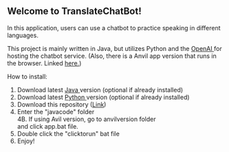 <h2> Welcome to TranslateChatBot! </h2>

In this application, users can use a chatbot to practice speaking in different languages.

This project is mainly written in Java, but utilizes Python and the <a href = "https://beta.openai.com/examples/default-chat"> OpenAI </a> for hosting the chatbot service.
(Also, there is a Anvil app version that runs in the browser. Linked <a href = "https://fznfm3jbu7lmk4dr.anvil.app/GEX2PDL57MMZXQGUGLWB3SFM" link> here.</a>)

How to install:
1. Download latest <a href = "https://download.oracle.com/java/17/latest/jdk-17_linux-x64_bin.tar.gz" download> Java </a> version (optional if already installed) 
2. Download latest <a href= "https://www.python.org/ftp/python/3.10.2/python-3.10.2-amd64.exe" download> Python </a> version (optional if already installed) 
3. Download this repository (<a href = "https://github.com/turt1edman/translatechatbot/archive/refs/heads/master.zip" download>Link</a>)
4. Enter the "javacode" folder
<br> 4B. If using Avil version, go to anvilversion folder <br>
and click app.bat file.
5. Double click the "clicktorun" bat file
6. Enjoy!
